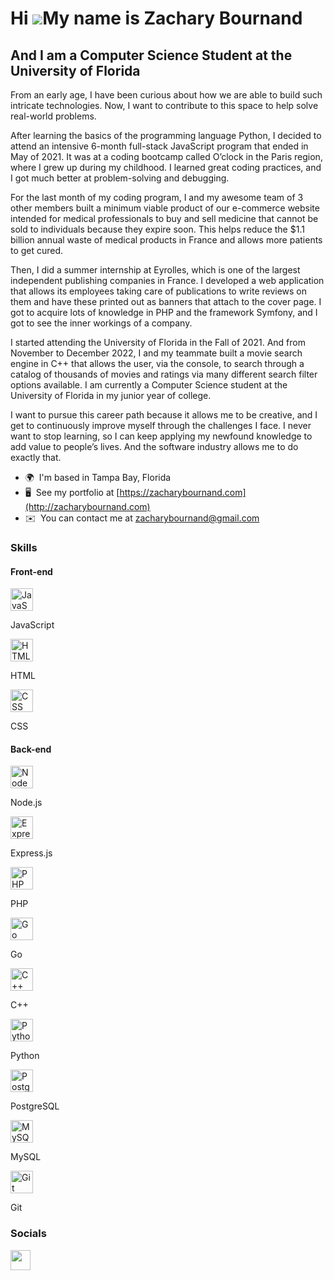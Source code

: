 Hi ![](https://user-images.githubusercontent.com/18350557/176309783-0785949b-9127-417c-8b55-ab5a4333674e.gif)My name is Zachary Bournand
========================================================================================================================================

And I am a Computer Science Student at the University of Florida
----------------------------------------------------------------

From an early age, I have been curious about how we are able to build such intricate technologies. Now, I want to contribute to this space to help solve real-world problems.

After learning the basics of the programming language Python, I decided to attend an intensive 6-month full-stack JavaScript program that ended in May of 2021. It was at a coding bootcamp called O’clock in the Paris region, where I grew up during my childhood. I learned great coding practices, and I got much better at problem-solving and debugging.

For the last month of my coding program, I and my awesome team of 3 other members built a minimum viable product of our e-commerce website intended for medical professionals to buy and sell medicine that cannot be sold to individuals because they expire soon. This helps reduce the $1.1 billion annual waste of medical products in France and allows more patients to get cured.

Then, I did a summer internship at Eyrolles, which is one of the largest independent publishing companies in France. I developed a web application that allows its employees taking care of publications to write reviews on them and have these printed out as banners that attach to the cover page. I got to acquire lots of knowledge in PHP and the framework Symfony, and I got to see the inner workings of a company.

I started attending the University of Florida in the Fall of 2021. And from November to December 2022, I and my teammate built a movie search engine in C++ that allows the user, via the console, to search through a catalog of thousands of movies and ratings via many different search filter options available. I am currently a Computer Science student at the University of Florida in my junior year of college.

I want to pursue this career path because it allows me to be creative, and I get to continuously improve myself through the challenges I face. I never want to stop learning, so I can keep applying my newfound knowledge to add value to people’s lives. And the software industry allows me to do exactly that.

* 🌍  I'm based in Tampa Bay, Florida
* 🖥️  See my portfolio at [https://zacharybournand.com](http://zacharybournand.com)
* ✉️  You can contact me at [zacharybournand@gmail.com](mailto:zacharybournand@gmail.com)

### Skills
#### Front-end
 
<div>
  <a href="https://developer.mozilla.org/en-US/docs/Web/JavaScript" target="_blank" rel="noreferrer"><img src="https://raw.githubusercontent.com/danielcranney/readme-generator/main/public/icons/skills/javascript-colored.svg" width="36" height="36" alt="JavaScript" /></a>
  <p>JavaScript</p>
</div>

<div>
  <a href="https://developer.mozilla.org/en-US/docs/Glossary/HTML5" target="_blank" rel="noreferrer"><img src="https://raw.githubusercontent.com/danielcranney/readme-generator/main/public/icons/skills/html5-colored.svg" width="36" height="36" alt="HTML" /></a>
  <p>HTML</p>
</div>

<div>
  <a href="https://www.w3.org/TR/CSS/#css" target="_blank" rel="noreferrer"><img src="https://raw.githubusercontent.com/danielcranney/readme-generator/main/public/icons/skills/css3-colored.svg" width="36" height="36" alt="CSS" /></a>
  <p>CSS</p>
</div>


#### Back-end
<div>
  <a href="https://nodejs.org/en/" target="_blank" rel="noreferrer"><img src="https://raw.githubusercontent.com/danielcranney/readme-generator/main/public/icons/skills/nodejs-colored.svg" width="36" height="36" alt="NodeJS" /></a>
  <p>Node.js</p>
</div>

<div>
  <a href="https://expressjs.com/" target="_blank" rel="noreferrer"><img src="https://raw.githubusercontent.com/danielcranney/readme-generator/main/public/icons/skills/express-colored.svg" width="36" height="36" alt="Express" /></a>
  <p>Express.js</p>
</div>

<div>
  <a href="https://www.php.net/" target="_blank" rel="noreferrer"><img src="https://raw.githubusercontent.com/danielcranney/readme-generator/main/public/icons/skills/php-colored.svg" width="36" height="36" alt="PHP" /></a>
  <p>PHP</p>
</div>

<div>
  <a href="https://go.dev/doc/" target="_blank" rel="noreferrer"><img src="https://raw.githubusercontent.com/danielcranney/readme-generator/main/public/icons/skills/go-colored.svg" width="36" height="36" alt="Go" /></a>
  <p>Go</p>
</div>

<div>
  <a href="https://docs.microsoft.com/en-us/cpp/?view=msvc-170" target="_blank" rel="noreferrer"><img src="https://raw.githubusercontent.com/danielcranney/readme-generator/main/public/icons/skills/cplusplus-colored.svg" width="36" height="36" alt="C++" /></a>
  <p>C++</p>
</div>

<div>
  <a href="https://www.python.org/" target="_blank" rel="noreferrer"><img src="https://raw.githubusercontent.com/danielcranney/readme-generator/main/public/icons/skills/python-colored.svg" width="36" height="36" alt="Python" /></a>
  <p>Python</p>
</div>
  
<div>
  <a href="https://www.postgresql.org/" target="_blank" rel="noreferrer"><img src="https://raw.githubusercontent.com/danielcranney/readme-generator/main/public/icons/skills/postgresql-colored.svg" width="36" height="36" alt="PostgreSQL" /></a>
  <p>PostgreSQL</p>
</div>
  
<div>
  <a href="https://www.mysql.com/" target="_blank" rel="noreferrer"><img src="https://raw.githubusercontent.com/danielcranney/readme-generator/main/public/icons/skills/mysql-colored.svg" width="36" height="36" alt="MySQL" /></a>
  <p>MySQL</p>
</div>

<div>
  <a href="https://git-scm.com/" target="_blank" rel="noreferrer"><img src="https://raw.githubusercontent.com/danielcranney/readme-generator/main/public/icons/skills/git-colored.svg" width="36" height="36" alt="Git" /></a>
  <p>Git</p>
</div>


### Socials

<p align="left"> <a href="https://www.linkedin.com/in/zachary-bournand-6908a5168" target="_blank" rel="noreferrer"><img src="https://raw.githubusercontent.com/danielcranney/readme-generator/main/public/icons/socials/linkedin.svg" width="32" height="32" /></a></p>
